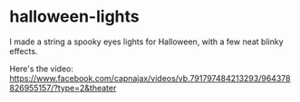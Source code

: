 # halloween-lights
I made a string a spooky eyes lights for Halloween, with a few neat blinky effects.

Here's the video: https://www.facebook.com/capnajax/videos/vb.791797484213293/964378826955157/?type=2&theater

